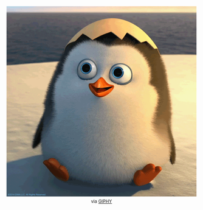 <div align="center">
    <img src="./penguin.gif" alt="haha"/>
    <br/>
    <small>via <a href="https://media.giphy.com/media/Cmr1OMJ2FN0B2/giphy.gif">GIPHY</a></small>
</div>
